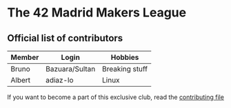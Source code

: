 # The 42 Madrid Makers League

## Official list of contributors

|Member|Login|Hobbies|
|---|---|---|
|Bruno|Bazuara/Sultan|Breaking stuff|
|Albert|adiaz-lo|Linux|

If you want to become a part of this exclusive club, read the [contributing file](CONTRIBUTING.md)
